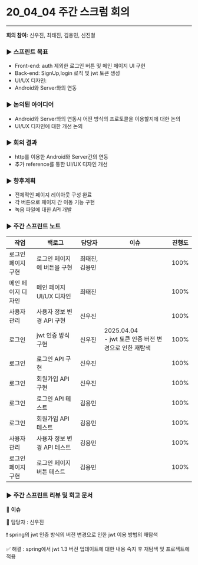# 20_04_04 주간 스크럼 회의
---

**회의 참여:** 신우진, 최태진, 김용민, 신진철

### ▶️ 스프린트 목표

- Front-end: auth 제외한 로그인 버튼 및 메인 페이지 UI 구현
- Back-end: SignUp,login 로직 및 jwt 토큰 생성
- UI/UX 디자인:
- Android와 Server와의 연동

### ▶️ 논의된 아이디어

- Android와 Server와의 연동시 어떤 방식의 프로토콜을 이용할지에 대한 논의
- UI/UX 디자인에 대한 개선 논의

### ▶️ 회의 결과

- http를 이용한 Android와 Server간의 연동
- 추가 reference를 통한 UI/UX 디자인 개선

### ▶️ 향후계획

- 전체적인 페이지 레이아웃 구성 완료
- 각 버튼으로 페이지 간 이동 기능 구현
- 녹음 파일에 대한 API 개발

### ▶️ 주간 스프린트 노트

| 작업 | 백로그 | 담당자 | 이슈 | 진행도 |
| --- | --- | --- | --- | --- |
| 로그인 페이지 구현 | 로그인 페이지에 버튼을 구현 | 최태진, 김용민 |  | 100% |
| 메인 페이지 디자인 | 메인 페이지 UI/UX 디자인 | 최태진 |  | 100% |
| 사용자 관리 | 사용자 정보 변경 API 구현 | 신우진 |  | 100% |
| 로그인 | jwt 인증 방식 구현 | 신우진 | 2025.04.04<br>- jwt 토큰 인증 버전 변경으로 인한 재탐색 | 100% |
| 로그인 | 로그인 API 구현 | 신우진 |  | 100% |
| 로그인 | 회원가입 API 구현 | 신우진 |  | 100% |
| 로그인 | 로그인 API 테스트 | 김용민 |  | 100% |
| 로그인 | 회원가입 API 테스트 | 김용민 |  | 100% |
| 사용자 관리 | 사용자 정보 변경 API 테스트 | 김용민 |  | 100% |
| 로그인 페이지 구현 | 로그인 페이지 버튼 테스트 | 김용민 |  | 100% |

### ▶️ 주간 스프린트 리뷰 및 회고 문서

🔴 **이슈**

👤 담당자 : 신우진

❗ spring의 jwt 인증 방식의 버전 변경으로 인한 jwt 이용 방법의 재탐색

✅ 해결 : spring에서 jwt 1.3 버전 업데이트에 대한 내용 숙지 후 재탐색 및 프로젝트에 적용
